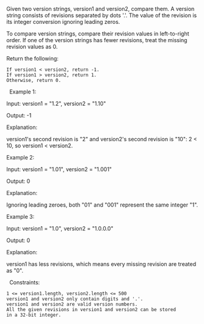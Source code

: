 Given two version strings, version1 and version2, compare them. A version string consists of revisions separated by dots '.'. The value of the revision is its integer conversion ignoring leading zeros.

To compare version strings, compare their revision values in left-to-right order. If one of the version strings has fewer revisions, treat the missing revision values as 0.

Return the following:


	If version1 < version2, return -1.
	If version1 > version2, return 1.
	Otherwise, return 0.


 
Example 1:


Input: version1 = "1.2", version2 = "1.10"

Output: -1

Explanation:

version1's second revision is "2" and version2's second revision is "10": 2 < 10, so version1 < version2.


Example 2:


Input: version1 = "1.01", version2 = "1.001"

Output: 0

Explanation:

Ignoring leading zeroes, both "01" and "001" represent the same integer "1".


Example 3:


Input: version1 = "1.0", version2 = "1.0.0.0"

Output: 0

Explanation:

version1 has less revisions, which means every missing revision are treated as "0".


 
Constraints:


	1 <= version1.length, version2.length <= 500
	version1 and version2 only contain digits and '.'.
	version1 and version2 are valid version numbers.
	All the given revisions in version1 and version2 can be stored in a 32-bit integer.

